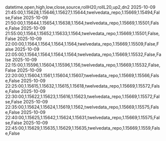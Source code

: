 datetime,open,high,low,close,source,rollH20,rollL20,up2,dn2
2025-10-09 21:45:00,1.15628,1.15646,1.15627,1.15644,twelvedata_repo,1.15669,1.15494,False,False
2025-10-09 21:50:00,1.15644,1.15654,1.15638,1.1564,twelvedata_repo,1.15669,1.15501,False,False
2025-10-09 21:55:00,1.1564,1.15652,1.15633,1.1564,twelvedata_repo,1.15669,1.15501,False,False
2025-10-09 22:00:00,1.1564,1.1564,1.1564,1.1564,twelvedata_repo,1.15669,1.15509,False,False
2025-10-09 22:05:00,1.1564,1.1564,1.1564,1.1564,twelvedata_repo,1.15669,1.15532,False,False
2025-10-09 22:15:00,1.15596,1.15604,1.15596,1.156,twelvedata_repo,1.15669,1.15532,False,False
2025-10-09 22:20:00,1.15604,1.1561,1.15604,1.15607,twelvedata_repo,1.15669,1.15566,False,False
2025-10-09 22:25:00,1.15615,1.15632,1.15615,1.15618,twelvedata_repo,1.15669,1.15572,False,False
2025-10-09 22:30:00,1.15622,1.15623,1.15616,1.15623,twelvedata_repo,1.15669,1.15572,False,False
2025-10-09 22:35:00,1.15624,1.15624,1.15619,1.1562,twelvedata_repo,1.15669,1.15575,False,False
2025-10-09 22:40:00,1.15625,1.15642,1.15624,1.15631,twelvedata_repo,1.15669,1.15575,False,False
2025-10-09 22:45:00,1.15629,1.15635,1.15629,1.15635,twelvedata_repo,1.15669,1.1559,False,False
